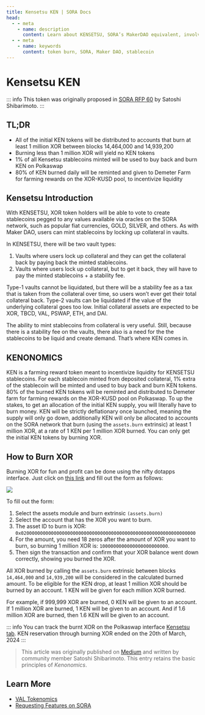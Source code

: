 ```yaml
---
title: Kensetsu KEN | SORA Docs
head:
  - - meta
    - name: description
      content: Learn about KENSETSU, SORA’s MakerDAO equivalent, involving XOR token burn, KEN token rewards, and Kensetsu’s role in the DeFi space on Polkadot
  - - meta
    - name: keywords
      content: token burn, SORA, Maker DAO, stablecoin
---
```


# Kensetsu KEN

::: info
This token was originally proposed in [SORA RFP 60](https://github.com/sora-xor/rfps/issues/60) by Satoshi Shibarimoto.
:::

## TL;DR

- All of the initial KEN tokens will be distributed to accounts that burn at least 1 million XOR between blocks 14,464,000 and 14,939,200
- Burning less than 1 million XOR will yield no KEN tokens
- 1% of all Kensetsu stablecoins minted will be used to buy back and burn KEN on Polkaswap
- 80% of KEN burned daily will be reminted and given to Demeter Farm for farming rewards on the XOR-KUSD pool, to incentivize liquidity

## Kensetsu Introduction

With KENSETSU, XOR token holders will be able to vote to create stablecoins pegged to any values available via oracles on the SORA network, such as popular fiat currencies, GOLD, SILVER, and others. As with Maker DAO, users can mint stablecoins by locking up collateral in vaults.

In KENSETSU, there will be two vault types:

1. Vaults where users lock up collateral and they can get the collateral back by paying back the minted stablecoins.
2. Vaults where users lock up collateral, but to get it back, they will have to pay the minted stablecoins + a stability fee.

Type-1 vaults cannot be liquidated, but there will be a stability fee as a tax that is taken from the collateral over time, so users won’t ever get their total collateral back. Type-2 vaults can be liquidated if the value of the underlying collateral goes too low.
Initial collateral assets are expected to be XOR, TBCD, VAL, PSWAP, ETH, and DAI.

The ability to mint stablecoins from collateral is very useful. Still, because there is a stability fee on the vaults, there also is a need for the the stablecoins to be liquid and create demand. That’s where KEN comes in.

## KENONOMICS

KEN is a farming reward token meant to incentivize liquidity for KENSETSU stablecoins. For each stablecoin minted from deposited collateral, 1% extra of the stablecoin will be minted and used to buy back and burn KEN tokens.
80% of the burned KEN tokens will be reminted and distributed to Demeter farm for farming rewards on the XOR-KUSD pool on Polkaswap.
To up the stakes, to get an allocation of the initial KEN supply, you will literally have to burn money.
KEN will be strictly deflationary once launched, meaning the supply will only go down, additionally KEN will only be allocated to accounts on the SORA network that burn (using the `assets.burn` extrinsic) at least 1 million XOR, at a rate of 1 KEN per 1 million XOR burned. You can only get the initial KEN tokens by burning XOR.

## How to Burn XOR

Burning XOR for fun and profit can be done using the nifty dotapps interface. Just click on [this link](https://polkadot.js.org/apps/#/extrinsics) and fill out the form as follows:

![](/.gitbook/assets/ken-burn-extrinsics.png)

To fill out the form:

1. Select the assets module and burn extrinsic `(assets.burn)`
2. Select the account that has the XOR you want to burn.
3. The asset ID to burn is XOR: `0x0200000000000000000000000000000000000000000000000000000000000000`
4. For the amount, you need 18 zeros after the amount of XOR you want to burn, so burning 1 million XOR is: `1000000000000000000000000`.
5. Then sign the transaction and confirm that your XOR balance went down correctly, showing you burned the XOR.

All XOR burned by calling the `assets.burn` extrinsic between blocks `14,464,000` and `14,939,200` will be considered in the calculated burned amount. To be eligible for the KEN drop, at least 1 million XOR should be burned by an account. 1 KEN will be given for each million XOR burned.

For example, if 999,999 XOR are burned, 0 KEN will be given to an
account. If 1 million XOR are burned, 1 KEN will be given to an
account. And if 1.6 million XOR are burned, then 1.6 KEN will be given
to an account.


::: info
You can track the burnt XOR on the Polkaswap interface [Kensetsu
tab](https://polkaswap.io/#/kensetsu). 
KEN reservation through burning XOR ended on the 20th of March, 2024
:::

> This article was originally published on [Medium](https://medium.com/@shibarimoto/kensetsu-ken-356077ebee78) and written by community member Satoshi Shibarimoto. This entry retains the basic principles of _Kenonomics_.

## Learn More

- [VAL Tokenomics](/val.md)
- [Requesting Features on SORA](/rfp.md)
